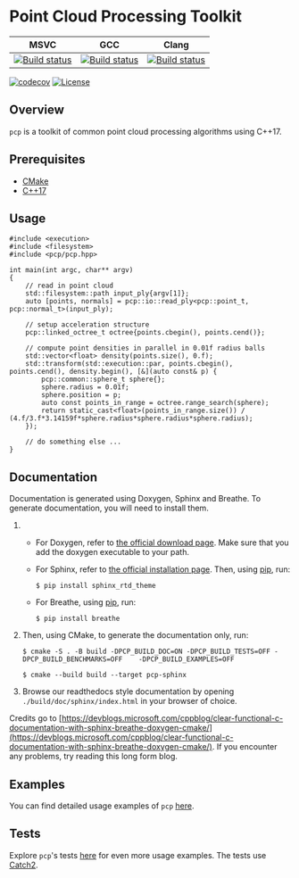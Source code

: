 # Point Cloud Processing Toolkit

| MSVC | GCC | Clang |
| --- | --- | --- |
| [![Build status](https://ci.appveyor.com/api/projects/status/vlci0d4xfeo0p4y9/branch/master?svg=true)](https://ci.appveyor.com/project/Q-Minh/point-cloud-processing/branch/master) | [![Build status](https://ci.appveyor.com/api/projects/status/vto8v29cpp5v9jrt/branch/master?svg=true)](https://ci.appveyor.com/project/Q-Minh/point-cloud-processing-05x2j/branch/master) | [![Build status](https://ci.appveyor.com/api/projects/status/hnb1af22xdu51vtv/branch/master?svg=true)](https://ci.appveyor.com/project/Q-Minh/point-cloud-processing-m4p2m/branch/master) |
   
[![codecov](https://codecov.io/gh/Q-Minh/point-cloud-processing/branch/master/graph/badge.svg?token=ICLU539TV2)](https://codecov.io/gh/Q-Minh/point-cloud-processing) 
[![License](https://img.shields.io/badge/License-Boost%201.0-lightblue.svg)](https://www.boost.org/LICENSE_1_0.txt)

## Overview

`pcp` is a toolkit of common point cloud processing algorithms using C++17.

## Prerequisites

- [CMake](https://cmake.org/)
- [C++17](https://en.cppreference.com/w/cpp/17)

## Usage

```
#include <execution>
#include <filesystem>
#include <pcp/pcp.hpp>

int main(int argc, char** argv)
{
    // read in point cloud
    std::filesystem::path input_ply{argv[1]};
    auto [points, normals] = pcp::io::read_ply<pcp::point_t, pcp::normal_t>(input_ply);

    // setup acceleration structure
    pcp::linked_octree_t octree{points.cbegin(), points.cend()};

    // compute point densities in parallel in 0.01f radius balls
    std::vector<float> density(points.size(), 0.f);
    std::transform(std::execution::par, points.cbegin(), points.cend(), density.begin(), [&](auto const& p) {
        pcp::common::sphere_t sphere{};
        sphere.radius = 0.01f;
        sphere.position = p;
        auto const points_in_range = octree.range_search(sphere);
        return static_cast<float>(points_in_range.size()) / (4.f/3.f*3.14159f*sphere.radius*sphere.radius*sphere.radius);
    });

    // do something else ...
}
```

## Documentation
Documentation is generated using Doxygen, Sphinx and Breathe. 
To generate documentation, you will need to install them. 

1. - For Doxygen, refer to [the official download page](https://www.doxygen.nl/download.html). Make sure that you add the doxygen executable to your path. 
   - For Sphinx, refer to [the official installation page](https://www.sphinx-doc.org/en/master/usage/installation.html). Then, using [pip](https://pypi.org/project/pip/), run:

     ```$ pip install sphinx_rtd_theme```
   - For Breathe, using [pip](https://pypi.org/project/pip/), run:

     ```$ pip install breathe```

2. Then, using CMake, to generate the documentation only, run:
   ```
   $ cmake -S . -B build -DPCP_BUILD_DOC=ON -DPCP_BUILD_TESTS=OFF -DPCP_BUILD_BENCHMARKS=OFF    -DPCP_BUILD_EXAMPLES=OFF
   
   $ cmake --build build --target pcp-sphinx
   ```

3. Browse our readthedocs style documentation by opening `./build/doc/sphinx/index.html` in your 
   browser of choice.

Credits go to [https://devblogs.microsoft.com/cppblog/clear-functional-c-documentation-with-sphinx-breathe-doxygen-cmake/](https://devblogs.microsoft.com/cppblog/clear-functional-c-documentation-with-sphinx-breathe-doxygen-cmake/). If you encounter any problems, try reading this long form blog.

## Examples
You can find detailed usage examples of `pcp` [here](./examples/).

## Tests
Explore `pcp`'s tests [here](./test/) for even more usage examples. The tests use [Catch2](https://github.com/catchorg/Catch2).
